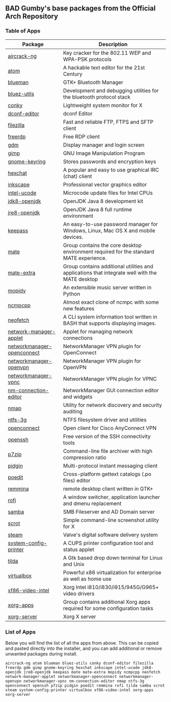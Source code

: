## BAD Gumby's base packages from the Official Arch Repository
### Table of Apps
| Package | Description |
| --- | --- |
| [aircrack-ng](https://www.archlinux.org/packages/community/x86_64/aircrack-ng/) | Key cracker for the 802.11 WEP and WPA-PSK protocols |
| [atom](https://www.archlinux.org/packages/community/x86_64/atom/) | A hackable text editor for the 21st Century |
| [blueman](https://www.archlinux.org/packages/community/x86_64/blueman/) | GTK+ Bluetooth Manager |
| [bluez-utils](https://www.archlinux.org/packages/extra/x86_64/bluez-utils/) | Development and debugging utilities for the bluetooth protocol stack |
| [conky](https://www.archlinux.org/packages/extra/x86_64/conky/) | Lightweight system monitor for X |
| [dconf-editor](https://www.archlinux.org/packages/extra/x86_64/dconf-editor/) | dconf Editor |
| [filezilla](https://www.archlinux.org/packages/community/x86_64/filezilla/) | Fast and reliable FTP, FTPS and SFTP client |
| [freerdp](https://www.archlinux.org/packages/community/x86_64/freerdp/) |	Free RDP client |
| [gdm](https://www.archlinux.org/packages/extra/x86_64/gdm/) |	Display manager and login screen |
| [gimp](https://www.archlinux.org/packages/extra/x86_64/gimp/) | GNU Image Manipulation Program |
| [gnome-keyring](https://www.archlinux.org/packages/extra/x86_64/gnome-keyring/) | Stores passwords and encryption keys |
| [hexchat](https://www.archlinux.org/packages/community/x86_64/hexchat/) | A popular and easy to use graphical IRC (chat) client |
| [inkscape](https://www.archlinux.org/packages/extra/x86_64/inkscape/) |	Professional vector graphics editor |
| [intel-ucode](https://www.archlinux.org/packages/extra/any/intel-ucode/) |	Microcode update files for Intel CPUs |
| [jdk8-openjdk](https://www.archlinux.org/packages/extra/x86_64/jdk8-openjdk/) | OpenJDK Java 8 development kit |
| [jre8-openjdk](https://www.archlinux.org/packages/extra/x86_64/jre8-openjdk/) | OpenJDK Java 8 full runtime environment |
| [keepass](https://www.archlinux.org/packages/community/any/keepass/) | An easy-to-use password manager for Windows, Linux, Mac OS X and mobile devices. |
| [mate](https://www.archlinux.org/groups/x86_64/mate/) | Group contains the core desktop environment required for the standard MATE experience. |
| [mate-extra](https://www.archlinux.org/groups/x86_64/mate-extra/) | Group contains additional utilities and applications that integrate well with the MATE desktop |
| [mopidy](https://www.archlinux.org/packages/community/any/mopidy/) | An extensible music server written in Python |
| [ncmpcpp](https://www.archlinux.org/packages/community/x86_64/ncmpcpp/) | Almost exact clone of ncmpc with some new features |
| [neofetch](https://www.archlinux.org/packages/community/any/neofetch/) | A CLI system information tool written in BASH that supports displaying images. |
| [network-manager-applet](https://www.archlinux.org/packages/extra/x86_64/network-manager-applet/) | Applet for managing network connections |
| [networkmanager-openconnect](https://www.archlinux.org/packages/extra/x86_64/networkmanager-openconnect/) | NetworkManager VPN plugin for OpenConnect |
| [networkmanager-openvpn](https://www.archlinux.org/packages/extra/x86_64/networkmanager-openvpn/) | NetworkManager VPN plugin for OpenVPN |
| [networkmanager-vpnc](https://www.archlinux.org/packages/extra/x86_64/networkmanager-vpnc/) | NetworkManager VPN plugin for VPNC |
| [nm-connection-editor](https://www.archlinux.org/packages/extra/x86_64/nm-connection-editor/) | NetworkManager GUI connection editor and widgets |
| [nmap](https://www.archlinux.org/packages/extra/x86_64/nmap/) | Utility for network discovery and security auditing |
| [ntfs-3g](https://www.archlinux.org/packages/extra/x86_64/ntfs-3g/) |	NTFS filesystem driver and utilities |
| [openconnect](https://www.archlinux.org/packages/extra/x86_64/openconnect/) | Open client for Cisco AnyConnect VPN |
| [openssh](https://www.archlinux.org/packages/core/x86_64/openssh/) | 	Free version of the SSH connectivity tools |
| [p7zip](https://www.archlinux.org/packages/extra/x86_64/p7zip/) | Command-line file archiver with high compression ratio |
| [pidgin](https://www.archlinux.org/packages/extra/x86_64/pidgin/) | Multi-protocol instant messaging client |
| [poedit](https://www.archlinux.org/packages/community/x86_64/poedit/) | Cross-platform gettext catalogs (.po files) editor |
| [remmina](https://www.archlinux.org/packages/community/x86_64/remmina/) | remote desktop client written in GTK+ |
| [rofi](https://www.archlinux.org/packages/community/x86_64/rofi/) | A window switcher, application launcher and dmenu replacement |
| [samba](https://www.archlinux.org/packages/extra/x86_64/samba/) | SMB Fileserver and AD Domain server |
| [scrot](https://www.archlinux.org/packages/community/x86_64/scrot/) | Simple command-line screenshot utility for X |
| [steam](https://www.archlinux.org/packages/multilib/x86_64/steam/) | Valve's digital software delivery system |
| [system-config-printer](https://www.archlinux.org/packages/extra/x86_64/system-config-printer/) | A CUPS printer configuration tool and status applet |
| [tilda](https://www.archlinux.org/packages/community/x86_64/tilda/) | A Gtk based drop down terminal for Linux and Unix |
| [virtualbox](https://www.archlinux.org/packages/community/x86_64/virtualbox/) | Powerful x86 virtualization for enterprise as well as home use |
| [xf86-video-intel](https://www.archlinux.org/packages/extra/x86_64/xf86-video-intel/) |	Xorg Intel i810/i830/i915/945G/G965+ video drivers |
| [xorg-apps](https://www.archlinux.org/groups/x86_64/xorg-apps/) | Group contains additional Xorg apps required for some configuration tasks |
| [xorg-server](https://www.archlinux.org/packages/extra/x86_64/xorg-server/) | Xorg X server |

### List of Apps
Below you will find the list of all the apps from above. This can be copied and pasted directly into the installer, and you can add additional or remove unwanted packages during install.

   `aircrack-ng atom blueman bluez-utils conky dconf-editor filezilla freerdp gdm gimp gnome-keyring hexchat inkscape intel-ucode jdk8-openjdk jre8-openjdk keepass mate mate-extra mopidy ncmpcpp neofetch network-manager-applet networkmanager-openconnect networkmanager-openvpn networkmanager-vpnc nm-connection-editor nmap ntfs-3g openconnect openssh p7zip pidgin poedit remmina rofi tilda samba scrot steam system-config-printer virtualbox xf86-video-intel xorg-apps xorg-server`

